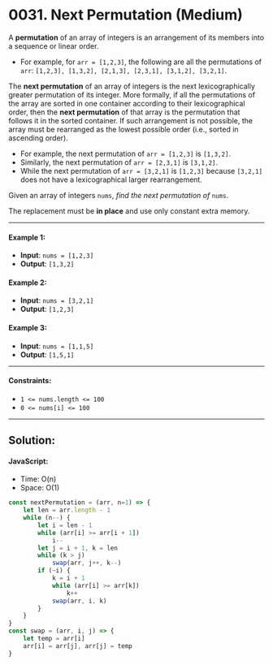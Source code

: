 # 0031. Next Permutation (Medium)

A **permutation** of an array of integers is an arrangement of its members into a sequence or linear order.

-    For example, for `arr = [1,2,3]`, the following are all the permutations of `arr`: `[1,2,3], [1,3,2], [2,1,3], [2,3,1], [3,1,2], [3,2,1]`.

The **next permutation** of an array of integers is the next lexicographically greater permutation of its integer. More formally, if all the permutations of the array are sorted in one container according to their lexicographical order, then the **next permutation** of that array is the permutation that follows it in the sorted container. If such arrangement is not possible, the array must be rearranged as the lowest possible order (i.e., sorted in ascending order).

-    For example, the next permutation of `arr = [1,2,3]` is `[1,3,2]`.
-    Similarly, the next permutation of `arr = [2,3,1]` is `[3,1,2]`.
-    While the next permutation of `arr = [3,2,1]` is `[1,2,3]` because `[3,2,1]` does not have a lexicographical larger rearrangement.

Given an array of integers `nums`, _find the next permutation of_ `nums`.

The replacement must be **in place** and use only constant extra memory.

---
#### Example 1:
- **Input**: `nums = [1,2,3]`
- **Output**: `[1,3,2]`

#### Example 2:
- **Input**: `nums = [3,2,1]`
- **Output**: `[1,2,3]`

#### Example 3:
- **Input**: `nums = [1,1,5]`
- **Output**: `[1,5,1]`

---
#### Constraints:
-    `1 <= nums.length <= 100`
-    `0 <= nums[i] <= 100`

---
## Solution:
#### JavaScript:
- Time: O(n)
- Space: O(1)

```js
const nextPermutation = (arr, n=1) => {
    let len = arr.length - 1
    while (n--) {
        let i = len - 1
        while (arr[i] >= arr[i + 1])
            i--
        let j = i + 1, k = len
        while (k > j) 
            swap(arr, j++, k--)
        if (~i) {
            k = i + 1
            while (arr[i] >= arr[k])
                k++
            swap(arr, i, k)
        }
    }
}
const swap = (arr, i, j) => {
    let temp = arr[i]
    arr[i] = arr[j], arr[j] = temp
}
```
